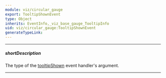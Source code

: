 ```yaml
---
module: viz/circular_gauge
export: TooltipShownEvent
type: Object
inherits: EventInfo,_viz_base_gauge_TooltipInfo
uid: viz/circular_gauge:TooltipShownEvent
generateTypeLink: 
---
```

---
##### shortDescription
The type of the [tooltipShown]({basewidgetpath}/Events/#tooltipShown) event handler's argument.

---
<!-- Description goes here -->